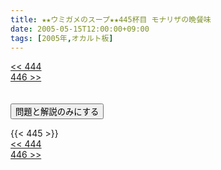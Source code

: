 ```yaml
---
title: ★★ウミガメのスープ★★445杯目 モナリザの晩餐味
date: 2005-05-15T12:00:00+09:00
tags: [2005年,オカルト板]
---
```

<div class="th_left"><a href="../444"><< 444</a></div>
<div class="th_right"><a href="../446">446 >></a></div>
<br><br>
<script src="../../js/cupsoup.js"></script>
<form>
<input type="button" value="問題と解説のみにする" onClick="toggleCupsoup()">
</form>
{{< 445 >}}
<div class="th_left"><a href="../444"><< 444</a></div>
<div class="th_right"><a href="../446">446 >></a></div>
